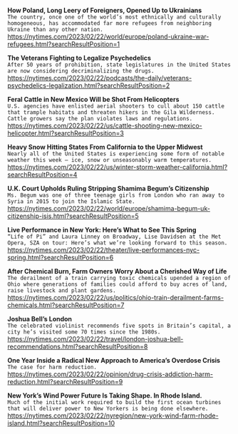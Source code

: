 **How Poland, Long Leery of Foreigners, Opened Up to Ukrainians**\
`The country, once one of the world’s most ethnically and culturally homogeneous, has accommodated far more refugees from neighboring Ukraine than any other nation.`\
https://nytimes.com/2023/02/22/world/europe/poland-ukraine-war-refugees.html?searchResultPosition=1

**The Veterans Fighting to Legalize Psychedelics**\
`After 50 years of prohibition, state legislatures in the United States are now considering decriminalizing the drugs.`\
https://nytimes.com/2023/02/22/podcasts/the-daily/veterans-psychedelics-legalization.html?searchResultPosition=2

**Feral Cattle in New Mexico Will be Shot From Helicopters**\
`U.S. agencies have enlisted aerial shooters to cull about 150 cattle that trample habitats and threaten hikers in the Gila Wilderness. Cattle growers say the plan violates laws and regulations.`\
https://nytimes.com/2023/02/22/us/cattle-shooting-new-mexico-helicopter.html?searchResultPosition=3

**Heavy Snow Hitting States From California to the Upper Midwest**\
`Nearly all of the United States is experiencing some form of notable weather this week — ice, snow or unseasonably warm temperatures.`\
https://nytimes.com/2023/02/22/us/winter-storm-weather-california.html?searchResultPosition=4

**U.K. Court Upholds Ruling Stripping Shamima Begum’s Citizenship**\
`Ms. Begum was one of three teenage girls from London who ran away to Syria in 2015 to join the Islamic State.`\
https://nytimes.com/2023/02/22/world/europe/shamima-begum-uk-citizenship-isis.html?searchResultPosition=5

**Live Performance in New York: Here’s What to See This Spring**\
`“Life of Pi” and Laura Linney on Broadway, Lise Davidsen at the Met Opera, SZA on tour: Here’s what we’re looking forward to this season.`\
https://nytimes.com/2023/02/22/theater/live-performances-nyc-spring.html?searchResultPosition=6

**After Chemical Burn, Farm Owners Worry About a Cherished Way of Life**\
`The derailment of a train carrying toxic chemicals upended a region of Ohio where generations of families could afford to buy acres of land, raise livestock and plant gardens.`\
https://nytimes.com/2023/02/22/us/politics/ohio-train-derailment-farms-chemicals.html?searchResultPosition=7

**Joshua Bell’s London**\
`The celebrated violinist recommends five spots in Britain’s capital, a city he’s visited some 70 times since the 1980s.`\
https://nytimes.com/2023/02/22/travel/london-joshua-bell-recommendations.html?searchResultPosition=8

**One Year Inside a Radical New Approach to America’s Overdose Crisis**\
`The case for harm reduction.`\
https://nytimes.com/2023/02/22/opinion/drug-crisis-addiction-harm-reduction.html?searchResultPosition=9

**New York’s Wind Power Future Is Taking Shape. In Rhode Island.**\
`Much of the initial work required to build the first ocean turbines that will deliver power to New Yorkers is being done elsewhere.`\
https://nytimes.com/2023/02/22/nyregion/new-york-wind-farm-rhode-island.html?searchResultPosition=10

